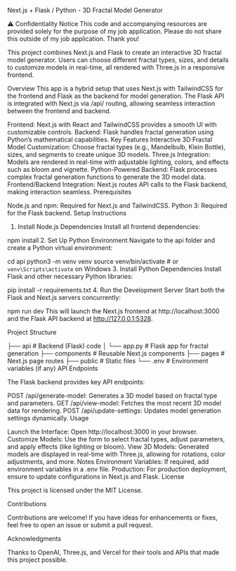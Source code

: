 Next.js + Flask / Python -  3D Fractal Model Generator

⚠️ Confidentiality Notice
This code and accompanying resources are provided solely for the purpose of my job application. Please do not share this outside of my job application. Thank you!

This project combines Next.js and Flask to create an interactive 3D fractal model generator. Users can choose different fractal types, sizes, and details to customize models in real-time, all rendered with Three.js in a responsive frontend.

Overview
This app is a hybrid setup that uses Next.js with TailwindCSS for the frontend and Flask as the backend for model generation. The Flask API is integrated with Next.js via /api/ routing, allowing seamless interaction between the frontend and backend.

Frontend: Next.js with React and TailwindCSS provides a smooth UI with customizable controls.
Backend: Flask handles fractal generation using Python’s mathematical capabilities.
Key Features
Interactive 3D Fractal Model Customization: Choose fractal types (e.g., Mandelbulb, Klein Bottle), sizes, and segments to create unique 3D models.
Three.js Integration: Models are rendered in real-time with adjustable lighting, colors, and effects such as bloom and vignette.
Python-Powered Backend: Flask processes complex fractal generation functions to generate the 3D model data.
Frontend/Backend Integration: Next.js routes API calls to the Flask backend, making interaction seamless.
Prerequisites

Node.js and npm: Required for Next.js and TailwindCSS.
Python 3: Required for the Flask backend.
Setup Instructions

1. Install Node.js Dependencies
Install all frontend dependencies:

npm install
2. Set Up Python Environment
Navigate to the api folder and create a Python virtual environment:

cd api
python3 -m venv venv
source venv/bin/activate  # or `venv\Scripts\activate` on Windows
3. Install Python Dependencies
Install Flask and other necessary Python libraries:

pip install -r requirements.txt
4. Run the Development Server
Start both the Flask and Next.js servers concurrently:

npm run dev
This will launch the Next.js frontend at http://localhost:3000 and the Flask API backend at http://127.0.0.1:5328.

Project Structure

├── api                    # Backend (Flask) code
│   └── app.py             # Flask app for fractal generation
├── components             # Reusable Next.js components
├── pages                  # Next.js page routes
├── public                 # Static files
└── .env                   # Environment variables (if any)
API Endpoints

The Flask backend provides key API endpoints:

POST /api/generate-model: Generates a 3D model based on fractal type and parameters.
GET /api/view-model: Fetches the most recent 3D model data for rendering.
POST /api/update-settings: Updates model generation settings dynamically.
Usage

Launch the Interface: Open http://localhost:3000 in your browser.
Customize Models: Use the form to select fractal types, adjust parameters, and apply effects (like lighting or bloom).
View 3D Models: Generated models are displayed in real-time with Three.js, allowing for rotations, color adjustments, and more.
Notes
Environment Variables: If required, add environment variables in a .env file.
Production: For production deployment, ensure to update configurations in Next.js and Flask.
License

This project is licensed under the MIT License.

Contributions

Contributions are welcome! If you have ideas for enhancements or fixes, feel free to open an issue or submit a pull request.

Acknowledgments

Thanks to OpenAI, Three.js, and Vercel for their tools and APIs that made this project possible.
